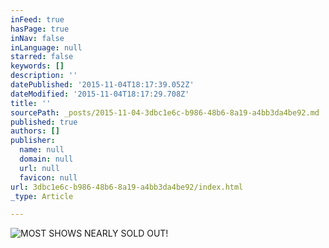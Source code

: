 ```yaml
---
inFeed: true
hasPage: true
inNav: false
inLanguage: null
starred: false
keywords: []
description: ''
datePublished: '2015-11-04T18:17:39.052Z'
dateModified: '2015-11-04T18:17:29.708Z'
title: ''
sourcePath: _posts/2015-11-04-3dbc1e6c-b986-48b6-8a19-a4bb3da4be92.md
published: true
authors: []
publisher:
  name: null
  domain: null
  url: null
  favicon: null
url: 3dbc1e6c-b986-48b6-8a19-a4bb3da4be92/index.html
_type: Article

---
```

![MOST SHOWS NEARLY SOLD OUT!](https://the-grid-user-content.s3-us-west-2.amazonaws.com/20df1b92-e025-4a0f-a55d-225bdc4b1918.jpg)